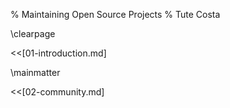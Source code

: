% Maintaining Open Source Projects
% Tute Costa

\clearpage

<<[01-introduction.md]

\mainmatter

<<[02-community.md]
